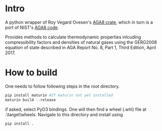 # Intro
A python wrapper of Roy Vegard Ovesen's [AGA8 crate](https://github.com/royvegard/aga8), which in turn is a port of NIST's 
[AGA8 code](https://github.com/usnistgov/AGA8).

Provides methods to calculate thermodynamic properties inlcuding compressibility factors and densities of natural gases using the GERG2008 equation of state described in AGA Report No. 8, Part 1, Third Edition, April 2017.

# How to build

One needs to follow following steps in the root directory.

```Python
pip install maturin #If maturin not yet installed
maturin build --release
```
if asked, select PyO3 bindings.
One will then find a wheel (.whl) file at .\target\wheels\. Navigate to this directory and install using
```Python
pip install .
```

